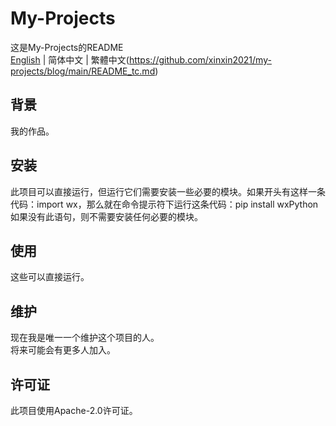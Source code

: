 # My-Projects
这是My-Projects的README  
[English](https://github.com/xinxin2021/my-projects/blob/main/README.md) | 简体中文 | 繁體中文(https://github.com/xinxin2021/my-projects/blog/main/README_tc.md)
## 背景
我的作品。
## 安装
此项目可以直接运行，但运行它们需要安装一些必要的模块。如果开头有这样一条代码：import wx，那么就在命令提示符下运行这条代码：pip install wxPython  
如果没有此语句，则不需要安装任何必要的模块。
## 使用
这些可以直接运行。
## 维护
现在我是唯一一个维护这个项目的人。  
将来可能会有更多人加入。
## 许可证
此项目使用Apache-2.0许可证。
